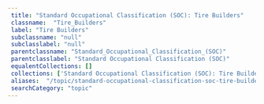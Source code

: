```yaml
--- 
 title: "Standard Occupational Classification (SOC): Tire Builders" 
 classname:  "Tire_Builders" 
 label: "Tire Builders" 
 subclassname: "null" 
 subclasslabel: "null" 
 parentclassname: "Standard_Occupational_Classification_(SOC)" 
 parentclasslabel: "Standard Occupational Classification (SOC)" 
 equalentCollections: [] 
 collections: ['Standard Occupational Classification (SOC): Tire Builders']
 aliases:  "/topic/standard-occupational-classification-soc-tire-builders"  
 searchCategory: "topic" 
---
```

